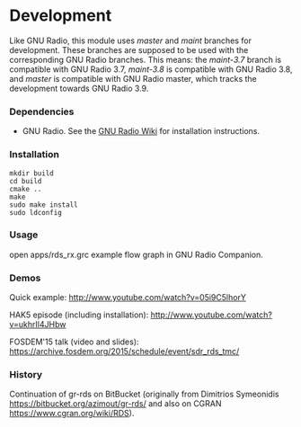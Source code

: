 # Development

Like GNU Radio, this module uses *master* and *maint* branches for development.
These branches are supposed to be used with the corresponding GNU Radio
branches. This means: the *maint-3.7* branch is compatible with GNU Radio 3.7,
*maint-3.8* is compatible with GNU Radio 3.8, and *master* is compatible with
GNU Radio master, which tracks the development towards GNU Radio 3.9.


### Dependencies

- GNU Radio. See the [GNU Radio
  Wiki](http://gnuradio.org/redmine/projects/gnuradio/wiki/InstallingGR) for
  installation instructions.


### Installation
```
mkdir build
cd build
cmake ..
make
sudo make install
sudo ldconfig
```

### Usage

open apps/rds_rx.grc example flow graph in GNU Radio Companion.


### Demos

Quick example:
http://www.youtube.com/watch?v=05i9C5lhorY

HAK5 episode (including installation):
http://www.youtube.com/watch?v=ukhrIl4JHbw

FOSDEM'15 talk (video and slides):
https://archive.fosdem.org/2015/schedule/event/sdr_rds_tmc/


### History

Continuation of gr-rds on BitBucket (originally from Dimitrios Symeonidis
https://bitbucket.org/azimout/gr-rds/ and also on CGRAN
https://www.cgran.org/wiki/RDS).
